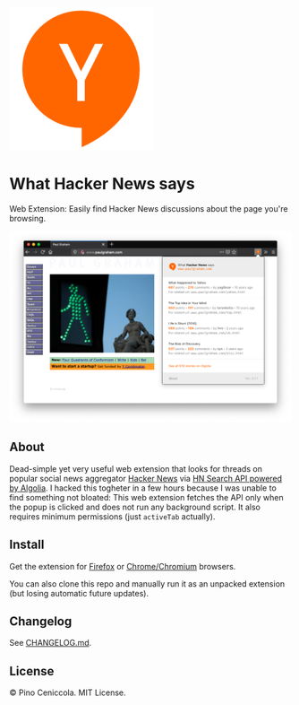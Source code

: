 ![What Hacker News says](assets/icon-256.png)
# What Hacker News says
Web Extension: Easily find Hacker News discussions about the page you're browsing.

![Screenshot](assets/screenshot.png)

## About
Dead-simple yet very useful web extension that looks for threads on popular social news aggregator [Hacker News](https://news.ycombinator.com/news) via [HN Search API powered by Algolia](https://hn.algolia.com/api). I hacked this togheter in a few hours because I was unable to find something not bloated: This web extension fetches the API only when the popup is clicked and does not run any background script. It also requires minimum permissions (just `activeTab` actually).

## Install
Get the extension for [Firefox](https://addons.mozilla.org/en-US/firefox/addon/what-hacker-news-says/) or [Chrome/Chromium](https://chrome.google.com/webstore/detail/what-hacker-news-says/khgegkjchclhgpglloficdmdannlpmoi) browsers.

You can also clone this repo and manually run it as an unpacked extension (but losing automatic future updates).

## Changelog
See [CHANGELOG.md](CHANGELOG.md).

## License
© Pino Ceniccola. MIT License.

